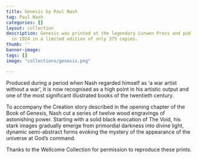 ```yaml
---
title: Genesis by Paul Nash
tag: Paul Nash
categories: []
layout: collection
description: Genesis was printed at the legendary Curwen Press and published by Nonesuch
  in 1924 in a limited edition of only 375 copies.
thumb: ''
banner-image: 
tags: []
image: "collections/genesis.png"

---
```

Produced during a period when Nash regarded himself as ‘a war artist without a war’, it is now recognised as a high point in his artistic output and one of the most significant illustrated books of the twentieth century.

To accompany the Creation story described in the opening chapter of the Book of Genesis, Nash cut a series of twelve wood engravings of astonishing power. Starting with a solid black evocation of The Void, his stark images gradually emerge from primordial darkness into divine light, dynamic semi-abstract forms evoking the mystery of the appearance of the universe at God’s command. 

Thanks to the Wellcome Collection for permission to reproduce these prints.